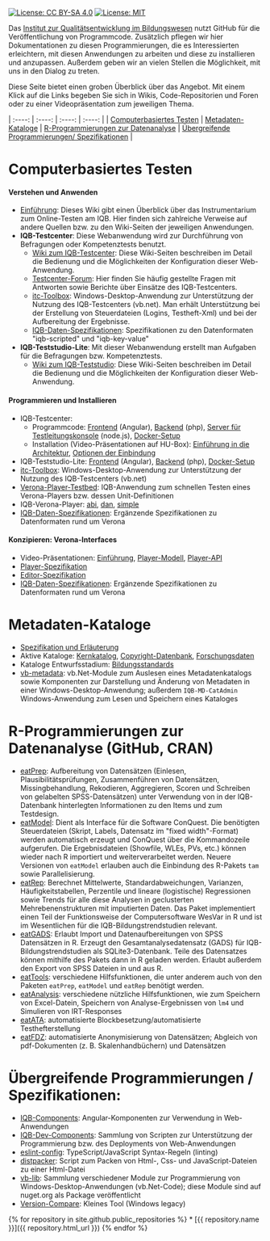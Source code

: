 [![License: CC BY-SA 4.0](https://img.shields.io/badge/License-CC%20BY--SA%204.0-lightgrey.svg)](https://creativecommons.org/licenses/by-sa/4.0/) [![License: MIT](https://img.shields.io/badge/License-MIT-yellow.svg?style=flat-square)](https://opensource.org/licenses/MIT)

Das [Institut zur Qualitätsentwicklung im Bildungswesen](https://www.iqb.hu-berlin.de) nutzt GitHub für die Veröffentlichung von Programmcode. Zusätzlich pflegen wir hier Dokumentationen zu diesen Programmierungen, die es Interessierten erleichtern, mit diesen Anwendungen zu arbeiten und diese zu installieren und anzupassen. Außerdem geben wir an vielen Stellen die Möglichkeit, mit uns in den Dialog zu treten. 

Diese Seite bietet einen groben Überblick über das Angebot. Mit einem Klick auf die Links begeben Sie sich in Wikis, Code-Repositorien und Foren oder zu einer Videopräsentation zum jeweiligen Thema.


| :----: | :----: | :----: | :----: |
| [Computerbasiertes Testen](#cba) | [Metadaten-Kataloge](#metadata) | [R-Programmierungen zur Datenanalyse](#rcode) | [Übergreifende Programmierungen/ Spezifikationen](#components) | 

# <a name="cba"></a>Computerbasiertes Testen
#### Verstehen und Anwenden
* [Einführung](https://github.com/iqb-berlin/iqb-berlin.github.io/wiki): Dieses Wiki gibt einen Überblick über das Instrumentarium zum Online-Testen am IQB. Hier finden sich zahlreiche Verweise auf andere Quellen bzw. zu den Wiki-Seiten der jeweiligen Anwendungen.
* **IQB-Testcenter**: Diese Webanwendung wird zur Durchführung von Befragungen oder Kompetenztests benutzt.
  * [Wiki zum IQB-Testcenter](https://github.com/iqb-berlin/testcenter-frontend/wiki): 
Diese Wiki-Seiten beschreiben im Detail die Bedienung und die Möglichkeiten der Konfiguration dieser Web-Anwendung.
  * [Testcenter-Forum](https://github.com/iqb-berlin/testcenter-frontend/discussions): Hier finden Sie häufig gestellte Fragen mit Antworten sowie Berichte über Einsätze des IQB-Testcenters.
  * [itc-Toolbox](https://github.com/iqb-berlin/itc-toolbox/blob/master/README.md): Windows-Desktop-Anwendung zur Unterstützung der Nutzung des IQB-Testcenters (vb.net). Man erhält Unterstützung bei der Erstellung von Steuerdateien (Logins, Testheft-Xml) und bei der Aufbereitung der Ergebnisse.
  * [IQB-Daten-Spezifikationen](https://github.com/iqb-berlin/verona-data-specifications/blob/main/README.md): Spezifikationen zu den Datenformaten "iqb-scripted" und "iqb-key-value" 
* **IQB-Teststudio-Lite**: Mit dieser Webanwendung erstellt man Aufgaben für die Befragungen bzw. Kompetenztests.
  * [Wiki zum IQB-Teststudio](https://github.com/iqb-berlin/teststudio-lite-frontend/wiki): 
Diese Wiki-Seiten beschreiben im Detail die Bedienung und die Möglichkeiten der Konfiguration dieser Web-Anwendung.

#### Programmieren und Installieren
* IQB-Testcenter:
  * Programmcode: [Frontend](https://github.com/iqb-berlin/testcenter-frontend) (Angular), [Backend](https://github.com/iqb-berlin/testcenter-backend) (php), [Server für Testleitungskonsole](https://github.com/iqb-berlin/testcenter-broadcasting-service) (node.js), [Docker-Setup](https://github.com/iqb-berlin/testcenter-setup)
  * Installation (Video-Präsentationen auf HU-Box): [Einführung in die Architektur](https://box.hu-berlin.de/f/a8f7aea9c751493c8d35/), [Optionen der Einbindung](https://box.hu-berlin.de/f/d23af87168fa4e9f9bb0/)  
* IQB-Teststudio-Lite: [Frontend](https://github.com/iqb-berlin/teststudio-lite-frontend) (Angular), [Backend](https://github.com/iqb-berlin/teststudio-lite-backend) (php), [Docker-Setup](https://github.com/iqb-berlin/teststudio-lite-setup)
* [itc-Toolbox](https://github.com/iqb-berlin/itc-toolbox): Windows-Desktop-Anwendung zur Unterstützung der Nutzung des IQB-Testcenters (vb.net)
* [Verona-Player-Testbed](https://github.com/iqb-berlin/verona-player-testbed): IQB-Anwendung zum schnellen Testen eines Verona-Players bzw. dessen Unit-Definitionen
* IQB-Verona-Player: [abi](https://github.com/iqb-berlin/verona-player-abi), [dan](https://github.com/iqb-berlin/verona-player-dan), [simple](https://github.com/iqb-berlin/verona-player-simple)
* [IQB-Daten-Spezifikationen](https://github.com/iqb-berlin/verona-data-specifications): Ergänzende Spezifikationen zu Datenformaten rund um Verona 

#### Konzipieren: Verona-Interfaces
* Video-Präsentationen: [Einführung](https://box.hu-berlin.de/f/a6de8bd03626451a93d0/), [Player-Modell](https://box.hu-berlin.de/f/8f4b50975e9645af803b/), [Player-API](https://box.hu-berlin.de/f/6c71fcdb9d7944d69dec/)
* [Player-Spezifikation](https://github.com/verona-interfaces/player)
* [Editor-Spezifikation](https://github.com/verona-interfaces/editor)
* [IQB-Daten-Spezifikationen](https://github.com/iqb-berlin/verona-data-specifications): Ergänzende Spezifikationen zu Datenformaten rund um Verona 
 
# <a name="metadata"></a>Metadaten-Kataloge
* [Spezifikation und Erläuterung](https://github.com/iqb-berlin/mdc-schemadefinition)
* Aktive Kataloge: [Kernkatalog](https://github.com/iqb-berlin/mdc-core), [Copyright-Datenbank](https://github.com/iqb-berlin/mdc-copyright), [Forschungsdaten](https://github.com/iqb-berlin/mdc-researchdata)
* Kataloge Entwurfsstadium: [Bildungsstandards](https://github.com/iqb-berlin/mdc-educational-standards)
* [vb-metadata](https://github.com/iqb-berlin/vb-metadata): vb.Net-Module zum Auslesen eines Metadatenkatalogs sowie Komponenten zur Darstellung und Änderung von Metadaten in einer Windows-Desktop-Anwendung; außerdem `IQB-MD-CatAdmin` Windows-Anwendung zum Lesen und Speichern eines Kataloges

# <a name="rcode"></a> R-Programmierungen zur Datenanalyse (GitHub, CRAN) 
* [eatPrep](https://github.com/sachseka/eatPrep): Aufbereitung von Datensätzen (Einlesen, Plausibilitätsprüfungen, Zusammenführen von Datensätzen, Missingbehandlung, Rekodieren, Aggregieren, Scoren und Schreiben von gelabelten SPSS-Datensätzen) unter Verwendung von in der IQB-Datenbank hinterlegten Informationen zu den Items und zum Testdesign.
* [eatModel](https://github.com/weirichs/eatModel): Dient als Interface für die Software ConQuest. Die benötigten Steuerdateien (Skript, Labels, Datensatz im "fixed width"-Format) werden automatisch erzeugt und ConQuest über die Kommandozeile aufgerufen. Die Ergebnisdateien (Showfile, WLEs, PVs, etc.) können wieder nach R importiert und weiterverarbeitet werden. Neuere Versionen von `eatModel` erlauben auch die Einbindung des R-Pakets `tam` sowie Parallelisierung.
* [eatRep](https://cran.r-project.org/web/packages/eatRep/index.html): Berechnet Mittelwerte, Standardabweichungen, Varianzen, Häufigkeitstabellen, Perzentile und lineare (logistische) Regressionen sowie Trends für alle diese Analysen in geclusterten Mehrebenenstrukturen mit imputierten Daten. Das Paket implementiert einen Teil der Funktionsweise der Computersoftware WesVar in R und ist im Wesentlichen für die IQB-Bildungstrendstudien relevant.
* [eatGADS](https://cran.r-project.org/web/packages/eatGADS/index.html): Erlaubt Import und Datenaufbereitungen von SPSS Datensätzen in R. Erzeugt den Gesamtanalysedatensatz (GADS) für IQB-Bildungstrendstudien als SQLite3-Datenbank. Teile des Datensatzes können mithilfe des Pakets dann in R geladen werden. Erlaubt außerdem den Export von SPSS Dateien in und aus R.
* [eatTools](https://cran.r-project.org/web/packages/eatTools/index.html): verschiedene Hilfsfunktionen, die unter anderem auch von den Paketen `eatPrep`, `eatModel` und `eatRep` benötigt werden.
* [eatAnalysis](https://github.com/beckerbenj/eatAnalysis): verschiedene nützliche Hilfsfunktionen, wie zum Speichern von Excel-Datein, Speichern von Analyse-Ergebnissen von `lm4` und Simulieren von IRT-Responses
* [eatATA](https://cran.r-project.org/web/packages/eatATA/index.html): automatisierte Blockbesetzung/automatisierte Testhefterstellung
* [eatFDZ](https://github.com/beckerbenj/eatFDZ): automatisierte Anonymisierung von Datensätzen; Abgleich von pdf-Dokumenten (z. B. Skalenhandbüchern) und Datensätzen

# <a name="components"></a>Übergreifende Programmierungen / Spezifikationen:
* [IQB-Components](https://github.com/iqb-berlin/iqb-components): Angular-Komponenten zur Verwendung in Web-Anwendungen
* [IQB-Dev-Components](https://github.com/iqb-berlin/iqb-dev-components): Sammlung von Scripten zur Unterstützung der Programmierung bzw. des Deployments von Web-Anwendungen
* [eslint-config](https://github.com/iqb-berlin/eslint-config): TypeScript/JavaScript Syntax-Regeln (linting)
* [distpacker](https://github.com/iqb-berlin/distpacker): Script zum Packen von Html-, Css- und JavaScript-Dateien zu einer Html-Datei
* [vb-lib](https://github.com/iqb-berlin/vb-lib): Sammlung verschiedener Module zur Programmierung von Windows-Desktop-Anwendungen (vb.Net-Code); diese Module sind auf nuget.org als Package veröffentlicht
* [Version-Compare](https://github.com/iqb-berlin/version-compare): Kleines Tool (Windows legacy)  

{% for repository in site.github.public_repositories %}
    * [{{ repository.name }}]({{ repository.html_url }})
{% endfor %}

